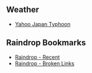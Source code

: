 
## Weather

* [Yahoo Japan Typhoon](https://typhoon.yahoo.co.jp/weather/jp/typhoon)

## Raindrop Bookmarks

* [Raindrop - Recent](https://app.raindrop.io/my/0)
* [Raindrop - Broken Links](https://app.raindrop.io/my/0/broken:true)
